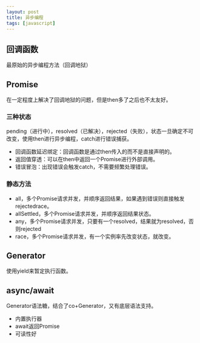 ```yaml
---
layout: post
title: 异步编程
tags: [javascript]
---
```

## 回调函数

最原始的异步编程方法（回调地狱）

## Promise

在一定程度上解决了回调地狱的问题，但是then多了之后也不太友好。

### 三种状态

pending（进行中），resolved（已解决），rejected（失败），状态一旦确定不可改变，使用then进行异步编程，catch进行错误捕获。

- 回调函数延迟绑定：回调函数是通过then传入的而不是直接声明的。
- 返回值穿透：可以在then中返回一个Promise进行外部调用。
- 错误冒泡：出现错误会触发catch，不需要频繁处理错误。

### 静态方法

- all，多个Promise请求并发，并顺序返回结果，如果遇到错误则直接触发rejectedrace。
- allSettled，多个Promise请求并发，并顺序返回结果状态。
- any，多个Promise请求并发，只要有一个resolved，结果就为resolved，否则rejected
- race，多个Promise请求并发，有一个实例率先改变状态，就改变。

## Generator

使用yield来暂定执行函数。

## async/await

Generator语法糖，结合了co+Generator，又有底层语法支持。

- 内置执行器
- await返回Promise
- 可读性好
